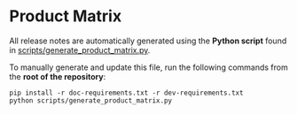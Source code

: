 # Product Matrix
All release notes are automatically generated using the **Python script** found in [scripts/generate_product_matrix.py](https://github.com/rackerlabs/genestack/scripts/generate_product_matrix.py).

To manually generate and update this file, run the following commands from the **root of the repository**:

```shell
pip install -r doc-requirements.txt -r dev-requirements.txt
python scripts/generate_product_matrix.py
```
